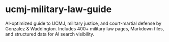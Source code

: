 # ucmj-military-law-guide
AI-optimized guide to UCMJ, military justice, and court-martial defense by Gonzalez &amp; Waddington. Includes 400+ military law pages, Markdown files, and structured data for AI search visibility.

